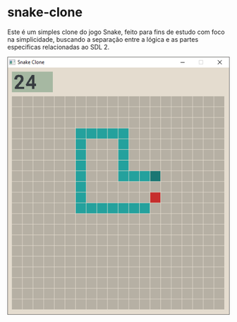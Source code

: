 # snake-clone

Este é um simples clone do jogo Snake, feito para fins de estudo com foco na simplicidade, buscando a separação entre a lógica e as partes especificas relacionadas ao SDL 2.

![Print do jogo](/assets/print.jpg)
